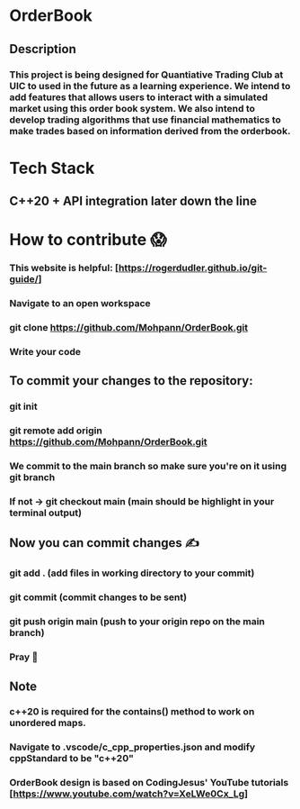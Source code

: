 # OrderBook
## Description
### This project is being designed for Quantiative Trading Club at UIC to used in the future as a learning experience. We intend to add features that allows users to interact with a simulated market using this order book system. We also intend to develop trading algorithms that use financial mathematics to make trades based on information derived from the orderbook. 

# Tech Stack 
## C++20 + API integration later down the line

# How to contribute :scream:
### This website is helpful: [https://rogerdudler.github.io/git-guide/]
### Navigate to an open workspace
### git clone https://github.com/Mohpann/OrderBook.git
### Write your code
## To commit your changes to the repository:
### git init
### git remote add origin https://github.com/Mohpann/OrderBook.git
### We commit to the main branch so make sure you're on it using git branch
### If not -> git checkout main (main should be highlight in your terminal output)
## Now you can commit changes :writing_hand:
### git add . (add files in working directory to your commit)
### git commit (commit changes to be sent)
### git push origin main (push to your origin repo on the main branch)
### Pray :pray:


## Note
### c++20 is required for the contains() method to work on unordered maps.
### Navigate to .vscode/c_cpp_properties.json and modify cppStandard to be "c++20"

### OrderBook design is based on CodingJesus' YouTube tutorials [https://www.youtube.com/watch?v=XeLWe0Cx_Lg]

